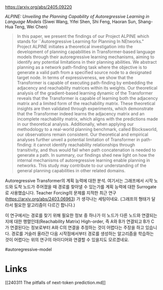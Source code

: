 https://arxiv.org/abs/2405.09220

*ALPINE: Unveiling the Planning Capability of Autoregressive Learning in Language Models* (Siwei Wang, Yifei Shen, Shi Feng, Haoran Sun, Shang-Hua Teng, Wei Chen)

> In this paper, we present the findings of our Project ALPINE which stands for ``Autoregressive Learning for Planning In NEtworks." Project ALPINE initiates a theoretical investigation into the development of planning capabilities in Transformer-based language models through their autoregressive learning mechanisms, aiming to identify any potential limitations in their planning abilities. We abstract planning as a network path-finding task where the objective is to generate a valid path from a specified source node to a designated target node. In terms of expressiveness, we show that the Transformer is capable of executing path-finding by embedding the adjacency and reachability matrices within its weights. Our theoretical analysis of the gradient-based learning dynamic of the Transformer reveals that the Transformer is capable of learning both the adjacency matrix and a limited form of the reachability matrix. These theoretical insights are then validated through experiments, which demonstrate that the Transformer indeed learns the adjacency matrix and an incomplete reachability matrix, which aligns with the predictions made in our theoretical analysis. Additionally, when applying our methodology to a real-world planning benchmark, called Blocksworld, our observations remain consistent. Our theoretical and empirical analyses further unveil a potential limitation of Transformer in path-finding: it cannot identify reachability relationships through transitivity, and thus would fail when path concatenation is needed to generate a path. In summary, our findings shed new light on how the internal mechanisms of autoregressive learning enable planning in networks. This study may contribute to our understanding of the general planning capabilities in other related domains.

Autoregressive Transformer의 계획 능력에 대한 분석. 여기서는 그래프에서 시작 노드와 도착 노드가 주어졌을 때 경로를 찾아낼 수 있는가를 계획 능력에 대한 Surrogate로 사용했습니다. Teacher Forcing의 문제를 지적한 최근 연구 (https://arxiv.org/abs/2403.06963) 가 생각나는 세팅이네요. (그래프의 형태가 달라서 필요한 알고리즘이 다르긴 합니다.)

이 연구에서는 경로를 찾기 위해 필요한 정보 중 하나가 이 노드가 다른 노드와 연결되는지에 대한 행렬인데(Reachability Matrix) High-order, 즉 A와 B가 연결되고 B가 C가 연결된다는 정보로부터 A와 C의 연결을 추정하는 것이 어렵다는 주장을 하고 있습니다. 경로를 거슬러 올라간 다음 시작점에서부터 경로를 생성하는 알고리즘을 학습하는 것이 어렵다는 위의 연구의 아이디어와 연결할 수 있을지도 모르겠네요.

#autoregressive-model

# Links

[[240311 The pitfalls of next-token prediction.md]]